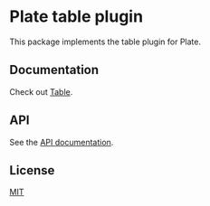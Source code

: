 # Plate table plugin

This package implements the table plugin for Plate.

## Documentation

Check out [Table](https://plate.udecode.io/docs/plugins/table).

## API

See the [API documentation](https://plate-api.udecode.io/globals.html). 

## License

[MIT](../../../LICENSE)

<!--// findTa ByPath-->
<!--// getTableAbove-->
<!--// getTableRow-->
<!--// getTableColumn-->
<!--// getTableCellTypes-->
<!--// getNextTableRow -> direction x/y-->
<!--// getNextTableCell-->
<!--// getPreviousTableRow-->
<!--// getPreviousTableCell-->
<!--// isLastTableColumn-->
<!--// isLastTableRow-->

<!--// createTableCellNode-->
<!--// createTableRowNode-->
<!--// createTableNode-->
<!--// insertTable-->
<!--// insertTableColumn-->
<!--// insertTableRow-->
<!--// removeTableColumn-->
<!--// removeTableRow-->
<!--// setTableCellColorbleCell-->